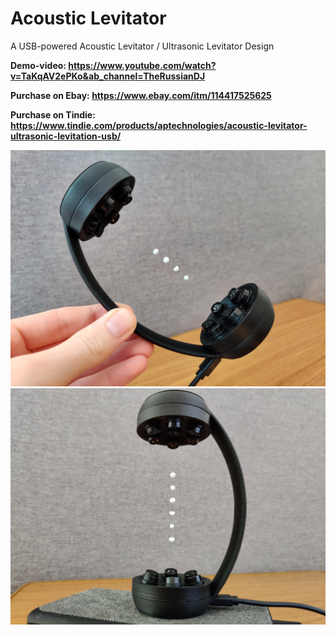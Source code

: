 # Acoustic Levitator
A USB-powered Acoustic Levitator / Ultrasonic Levitator Design

**Demo-video: https://www.youtube.com/watch?v=TaKqAV2ePKo&ab_channel=TheRussianDJ**

**Purchase on Ebay: https://www.ebay.com/itm/114417525625**

**Purchase on Tindie: https://www.tindie.com/products/aptechnologies/acoustic-levitator-ultrasonic-levitation-usb/**

![IMG_1](https://github.com/APTechnologies/Acoustic_Levitator/blob/master/IMG_1.jpg)
![IMG_4](https://github.com/APTechnologies/Acoustic_Levitator/blob/master/IMG_4.jpg)
